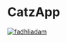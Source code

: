 # CatzApp
[![fadhliadam](https://circleci.com/pipelines/github/fadhliadam/CatzApp.svg?style=svg)](https://circleci.com/pipelines/github/fadhliadam/CatzApp)
